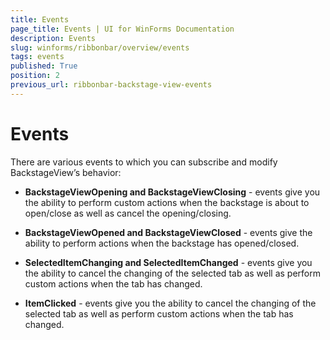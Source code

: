 ```yaml
---
title: Events
page_title: Events | UI for WinForms Documentation
description: Events
slug: winforms/ribbonbar/overview/events
tags: events
published: True
position: 2
previous_url: ribbonbar-backstage-view-events
---
```


# Events

There are various events to which you can subscribe and modify BackstageView’s behavior:

* __BackstageViewOpening and BackstageViewClosing__ - events give you the ability to perform custom actions when the backstage is about to open/close as well as cancel the opening/closing.

* __BackstageViewOpened and BackstageViewClosed__ - events give the ability to perform actions when the backstage has opened/closed.

* __SelectedItemChanging and SelectedItemChanged__ - events give you the ability to cancel the changing of the selected tab as well as perform custom actions when the tab has changed.

* __ItemClicked__ - events give you the ability to cancel the changing of the selected tab as well as perform custom actions when the tab has changed.
